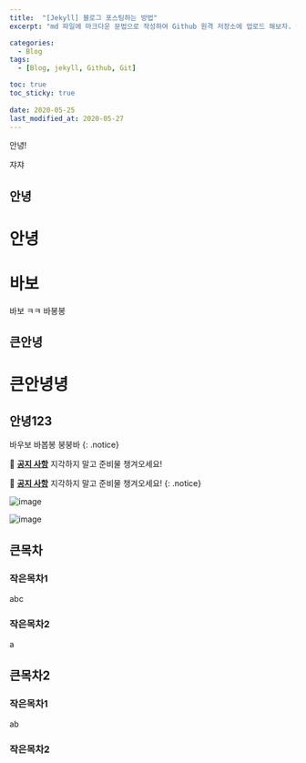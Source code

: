 ```yaml
---
title:  "[Jekyll] 블로그 포스팅하는 방법"
excerpt: "md 파일에 마크다운 문법으로 작성하여 Github 원격 저장소에 업로드 해보자. 에디터는 Visual Studio code 사용! 로컬 서버에서 확인도 해보자. "

categories:
  - Blog
tags:
  - [Blog, jekyll, Github, Git]

toc: true
toc_sticky: true
 
date: 2020-05-25
last_modified_at: 2020-05-27
---
```


안녕!

쟈쟈

## 안녕
# 안녕
# 바보
바보
ㅋㅋ
바봉봉

## 큰안녕
# 큰안녕녕

## 안녕123
바우보
바봅봉
붕붕바
{: .notice}

🌝 **<u>공지 사항</u>** 지각하지 말고 준비물 챙겨오세요!

🌝 **<u>공지 사항</u>** 지각하지 말고 준비물 챙겨오세요!
{: .notice}


![image](https://user-images.githubusercontent.com/114065532/208831099-a171f1f6-3a64-4ac3-9a9a-38a3a5ad07d0.png)

![image](https://user-images.githubusercontent.com/114065532/208831260-2f50525b-c91e-4a94-9b1e-3b389573daaf.png)

## 큰목차
### 작은목차1
abc
### 작은목차2
a

## 큰목차2

### 작은목차1
ab

### 작은목차2